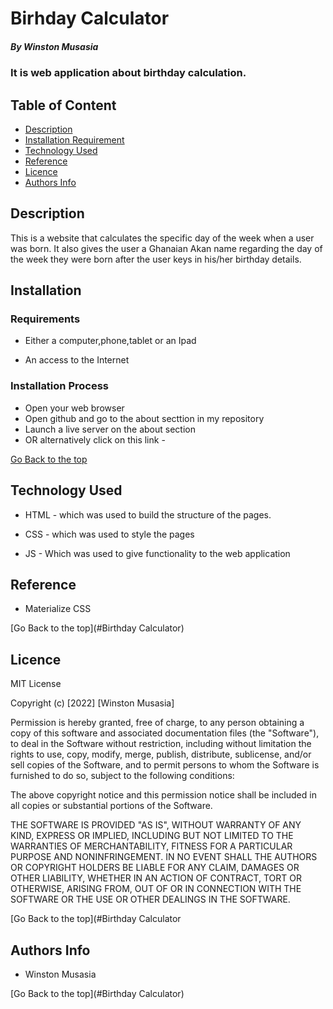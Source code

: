 # Birhday Calculator

##### By Winston Musasia
### It is web application about birthday calculation.

## Table of Content

+ [Description](#description)
+ [Installation Requirement](#Installation)
+ [Technology Used](#technology-used)
+ [Reference](#reference)
+ [Licence](#licence)
+ [Authors Info](#author-Info)

## Description
<p>This is  a website that calculates the specific day of the week when a user was born. It also gives the user a Ghanaian Akan name regarding the day of the week they were born after the user keys in his/her birthday details.</p>

## Installation

### Requirements

* Either a computer,phone,tablet or an Ipad

* An access to the Internet

### Installation Process

* Open your web browser
* Open github and go to the about secttion in my repository 
* Launch a live server on the about section
* OR alternatively click on this link - <a href="https://bm-winston.github.io/Birthday_Calculator/"></a>

[Go Back to the top](#portfolio)
## Technology Used
* HTML - which was used to build the structure of the pages.

* CSS - which was used to style the pages 

* JS - Which was used to give functionality to the web application

## Reference
* Materialize CSS

[Go Back to the top](#Birthday Calculator)

## Licence

MIT License

Copyright (c) [2022] [Winston Musasia]

Permission is hereby granted, free of charge, to any person obtaining a copy
of this software and associated documentation files (the "Software"), to deal
in the Software without restriction, including without limitation the rights
to use, copy, modify, merge, publish, distribute, sublicense, and/or sell
copies of the Software, and to permit persons to whom the Software is
furnished to do so, subject to the following conditions:

The above copyright notice and this permission notice shall be included in all
copies or substantial portions of the Software.

THE SOFTWARE IS PROVIDED "AS IS", WITHOUT WARRANTY OF ANY KIND, EXPRESS OR
IMPLIED, INCLUDING BUT NOT LIMITED TO THE WARRANTIES OF MERCHANTABILITY,
FITNESS FOR A PARTICULAR PURPOSE AND NONINFRINGEMENT. IN NO EVENT SHALL THE
AUTHORS OR COPYRIGHT HOLDERS BE LIABLE FOR ANY CLAIM, DAMAGES OR OTHER
LIABILITY, WHETHER IN AN ACTION OF CONTRACT, TORT OR OTHERWISE, ARISING FROM,
OUT OF OR IN CONNECTION WITH THE SOFTWARE OR THE USE OR OTHER DEALINGS IN THE
SOFTWARE.

[Go Back to the top](#Birthday Calculator

## Authors Info

* Winston Musasia

[Go Back to the top](#Birthday Calculator)